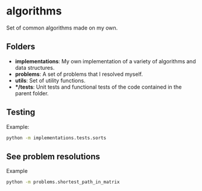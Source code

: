 # algorithms
Set of common algorithms made on my own.

## Folders

 - **implementations**: My own implementation of a variety of algorithms and data structures.
 - **problems**: A set of problems that I resolved myself.
 - **utils**: Set of utility functions.
 - **\*/tests**: Unit tests and functional tests of the code contained in the parent folder.

## Testing

Example:

```bash
python -m implementations.tests.sorts
```

## See problem resolutions

Example

```bash
python -m problems.shortest_path_in_matrix
```
